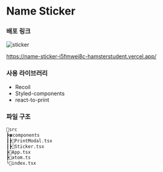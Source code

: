 # Name Sticker

### 배포 링크

![sticker](https://github.com/HamsterStudent/name-sticker/assets/60914441/2c2a8712-48e3-444c-b677-3b635eb04c92)

https://name-sticker-i5fmwei8c-hamsterstudent.vercel.app/

### 사용 라이브러리

- Recoil
- Styled-components
- react-to-print

### 파일 구조

```bash
🌳src
┣🍀components
┃┣🌱PrintModal.tsx
┃┣🌱Sticker.tsx
┣🌱App.tsx
┣🌱atom.ts
└🌱index.tsx
```
